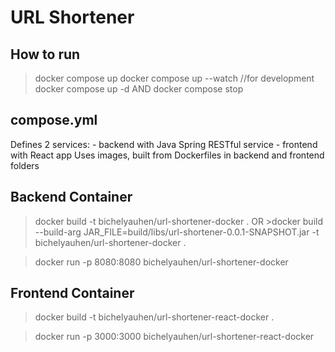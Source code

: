 # URL Shortener 

## How to run
> docker compose up
> docker compose up --watch //for development 
> docker compose up -d AND docker compose stop

## compose.yml
Defines 2 services: 
    - backend with Java Spring RESTful service
    - frontend with React app
Uses images, built from Dockerfiles in backend and frontend folders

## Backend Container

>docker build -t bichelyauhen/url-shortener-docker . OR >docker build --build-arg JAR_FILE=build/libs/url-shortener-0.0.1-SNAPSHOT.jar -t bichelyauhen/url-shortener-docker .

>docker run -p 8080:8080 bichelyauhen/url-shortener-docker

## Frontend Container

>docker build -t bichelyauhen/url-shortener-react-docker .

>docker run -p 3000:3000 bichelyauhen/url-shortener-react-docker